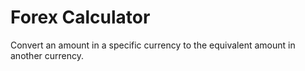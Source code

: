 # Forex Calculator
Convert an amount in a specific currency to the equivalent amount in another currency.

